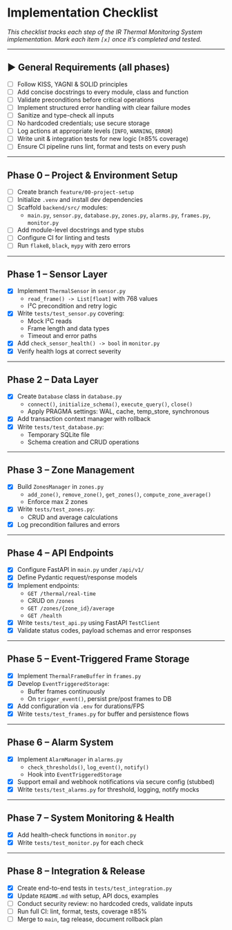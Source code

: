 # Implementation Checklist

_This checklist tracks each step of the IR Thermal Monitoring System implementation. Mark each item `[x]` once it’s completed and tested._

---
## ▶ General Requirements (all phases)
- [ ] Follow KISS, YAGNI & SOLID principles
- [ ] Add concise docstrings to every module, class and function
- [ ] Validate preconditions before critical operations
- [ ] Implement structured error handling with clear failure modes
- [ ] Sanitize and type-check all inputs
- [ ] No hardcoded credentials; use secure storage
- [ ] Log actions at appropriate levels (`INFO`, `WARNING`, `ERROR`)
- [ ] Write unit & integration tests for new logic (≥85% coverage)
- [ ] Ensure CI pipeline runs lint, format and tests on every push

---
## Phase 0 – Project & Environment Setup
- [ ] Create branch `feature/00-project-setup`
- [ ] Initialize `.venv` and install dev dependencies
- [ ] Scaffold `backend/src/` modules:
  - `main.py`, `sensor.py`, `database.py`, `zones.py`, `alarms.py`, `frames.py`, `monitor.py`
- [ ] Add module-level docstrings and type stubs
- [ ] Configure CI for linting and tests
- [ ] Run `flake8`, `black`, `mypy` with zero errors

---
## Phase 1 – Sensor Layer
- [x] Implement `ThermalSensor` in `sensor.py`
  - `read_frame() -> List[float]` with 768 values
  - I²C precondition and retry logic
- [x] Write `tests/test_sensor.py` covering:
  - Mock I²C reads
  - Frame length and data types
  - Timeout and error paths
- [x] Add `check_sensor_health() -> bool` in `monitor.py`
- [x] Verify health logs at correct severity

---
## Phase 2 – Data Layer
- [x] Create `Database` class in `database.py`
  - `connect()`, `initialize_schema()`, `execute_query()`, `close()`
  - Apply PRAGMA settings: WAL, cache, temp_store, synchronous
- [x] Add transaction context manager with rollback
- [x] Write `tests/test_database.py`:
  - Temporary SQLite file
  - Schema creation and CRUD operations

---
## Phase 3 – Zone Management
- [x] Build `ZonesManager` in `zones.py`
  - `add_zone()`, `remove_zone()`, `get_zones()`, `compute_zone_average()`
  - Enforce max 2 zones
- [x] Write `tests/test_zones.py`:
  - CRUD and average calculations
- [x] Log precondition failures and errors

---
## Phase 4 – API Endpoints
- [x] Configure FastAPI in `main.py` under `/api/v1/`
- [x] Define Pydantic request/response models
- [x] Implement endpoints:
  - `GET /thermal/real-time`
  - CRUD on `/zones`
  - `GET /zones/{zone_id}/average`
  - `GET /health`
- [x] Write `tests/test_api.py` using FastAPI `TestClient`
- [x] Validate status codes, payload schemas and error responses

---
## Phase 5 – Event-Triggered Frame Storage
- [x] Implement `ThermalFrameBuffer` in `frames.py`
- [x] Develop `EventTriggeredStorage`:
  - Buffer frames continuously
  - On `trigger_event()`, persist pre/post frames to DB
- [x] Add configuration via `.env` for durations/FPS
- [x] Write `tests/test_frames.py` for buffer and persistence flows

---
## Phase 6 – Alarm System
- [x] Implement `AlarmManager` in `alarms.py`
  - `check_thresholds()`, `log_event()`, `notify()`
  - Hook into `EventTriggeredStorage`
- [x] Support email and webhook notifications via secure config (stubbed)
- [x] Write `tests/test_alarms.py` for threshold, logging, notify mocks

---
## Phase 7 – System Monitoring & Health
- [x] Add health-check functions in `monitor.py`
- [x] Write `tests/test_monitor.py` for each check

---
## Phase 8 – Integration & Release
- [x] Create end-to-end tests in `tests/test_integration.py`
- [x] Update `README.md` with setup, API docs, examples
- [ ] Conduct security review: no hardcoded creds, validate inputs
- [ ] Run full CI: lint, format, tests, coverage ≥85%
- [ ] Merge to `main`, tag release, document rollback plan